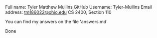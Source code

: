 Full name: Tyler Matthew Mullins
GitHub Username: Tyler-Mullins
Email address: tm186022@ohio.edu
CS 2400, Section 110

You can find my answers on the file 'answers.md'


Done